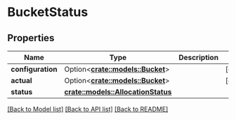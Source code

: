 # BucketStatus

## Properties

Name | Type | Description | Notes
------------ | ------------- | ------------- | -------------
**configuration** | Option<[**crate::models::Bucket**](Bucket.md)> |  | [optional]
**actual** | Option<[**crate::models::Bucket**](Bucket.md)> |  | [optional]
**status** | [**crate::models::AllocationStatus**](AllocationStatus.md) |  | 

[[Back to Model list]](../README.md#documentation-for-models) [[Back to API list]](../README.md#documentation-for-api-endpoints) [[Back to README]](../README.md)



